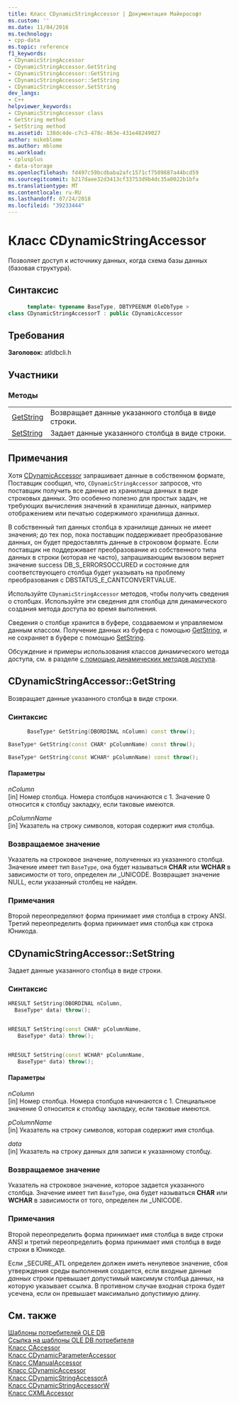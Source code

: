 ```yaml
---
title: Класс CDynamicStringAccessor | Документация Майкрософт
ms.custom: ''
ms.date: 11/04/2016
ms.technology:
- cpp-data
ms.topic: reference
f1_keywords:
- CDynamicStringAccessor
- CDynamicStringAccessor.GetString
- CDynamicStringAccessor::GetString
- CDynamicStringAccessor::SetString
- CDynamicStringAccessor.SetString
dev_langs:
- C++
helpviewer_keywords:
- CDynamicStringAccessor class
- GetString method
- SetString method
ms.assetid: 138dc4de-c7c3-478c-863e-431e48249027
author: mikeblome
ms.author: mblome
ms.workload:
- cplusplus
- data-storage
ms.openlocfilehash: fd497c59bcdbaba2afc1571cf7509887a44bcd59
ms.sourcegitcommit: b217daee32d3413cf33753d9b4dc35a0022b1bfa
ms.translationtype: MT
ms.contentlocale: ru-RU
ms.lasthandoff: 07/24/2018
ms.locfileid: "39233444"
---
```

# <a name="cdynamicstringaccessor-class"></a>Класс CDynamicStringAccessor
Позволяет доступ к источнику данных, когда схема базы данных (базовая структура).  
  
## <a name="syntax"></a>Синтаксис  
  
```cpp
      template< typename BaseType, DBTYPEENUM OleDbType >  
class CDynamicStringAccessorT : public CDynamicAccessor  
```  

  
## <a name="requirements"></a>Требования  
 **Заголовок:** atldbcli.h 

## <a name="members"></a>Участники  
  
### <a name="methods"></a>Методы  
  
|||  
|-|-|  
|[GetString](#getstring)|Возвращает данные указанного столбца в виде строки.|  
|[SetString](#setstring)|Задает данные указанного столбца в виде строки.|  
  
## <a name="remarks"></a>Примечания  
 Хотя [CDynamicAccessor](../../data/oledb/cdynamicaccessor-class.md) запрашивает данные в собственном формате, Поставщик сообщил, что, `CDynamicStringAccessor` запросов, что поставщик получить все данные из хранилища данных в виде строковых данных. Это особенно полезно для простых задач, не требующих вычисления значений в хранилище данных, например отображением или печатью содержимого хранилища данных.  
  
 В собственный тип данных столбца в хранилище данных не имеет значения; до тех пор, пока поставщик поддерживает преобразование данных, он будет предоставлять данные в строковом формате. Если поставщик не поддерживает преобразование из собственного типа данных в строки (которая не часто), запрашивающим вызовом вернет значение success DB_S_ERRORSOCCURED и состояние для соответствующего столбца будет указывать на проблему преобразования с DBSTATUS_E_CANTCONVERTVALUE.  
  
 Используйте `CDynamicStringAccessor` методов, чтобы получить сведения о столбцах. Используйте эти сведения для столбца для динамического создания метода доступа во время выполнения.  
  
 Сведения о столбце хранится в буфере, создаваемом и управляемом данным классом. Получение данных из буфера с помощью [GetString](../../data/oledb/cdynamicstringaccessor-getstring.md), и не сохраняет в буфере с помощью [SetString](../../data/oledb/cdynamicstringaccessor-setstring.md).  
  
 Обсуждение и примеры использования классов динамического метода доступа, см. в разделе [с помощью динамических методов доступа](../../data/oledb/using-dynamic-accessors.md).  

## <a name="getstring"></a> CDynamicStringAccessor::GetString
Возвращает данные указанного столбца в виде строки.  
  
### <a name="syntax"></a>Синтаксис  
  
```cpp
      BaseType* GetString(DBORDINAL nColumn) const throw();  

BaseType* GetString(const CHAR* pColumnName) const throw();  

BaseType* GetString(const WCHAR* pColumnName) const throw();  
```  
  
#### <a name="parameters"></a>Параметры  
 *nColumn*  
 [in] Номер столбца. Номера столбцов начинаются с 1. Значение 0 относится к столбцу закладку, если таковые имеются.  
  
 *pColumnName*  
 [in] Указатель на строку символов, которая содержит имя столбца.  
  
### <a name="return-value"></a>Возвращаемое значение  
 Указатель на строковое значение, полученных из указанного столбца. Значение имеет тип `BaseType`, она будет называться **CHAR** или **WCHAR** в зависимости от того, определен ли _UNICODE. Возвращает значение NULL, если указанный столбец не найден.  
  
### <a name="remarks"></a>Примечания  
 Второй переопределяют форма принимает имя столбца в строку ANSI. Третий переопределить форма принимает имя столбца как строка Юникода.  
 
## <a name="setstring"></a> CDynamicStringAccessor::SetString
Задает данные указанного столбца в виде строки.  
  
### <a name="syntax"></a>Синтаксис  
  
```cpp
HRESULT SetString(DBORDINAL nColumn,  
  BaseType* data) throw();  


HRESULT SetString(const CHAR* pColumnName,  
   BaseType* data) throw();  


HRESULT SetString(const WCHAR* pColumnName,  
   BaseType* data) throw();  
```  
  
#### <a name="parameters"></a>Параметры  
 *nColumn*  
 [in] Номер столбца. Номера столбцов начинаются с 1. Специальное значение 0 относится к столбцу закладку, если таковые имеются.  
  
 *pColumnName*  
 [in] Указатель на строку символов, которая содержит имя столбца.  
  
 *data*  
 [in] Указатель на строку данных для записи к указанному столбцу.  
  
### <a name="return-value"></a>Возвращаемое значение  
 Указатель на строковое значение, которое задается указанного столбца. Значение имеет тип `BaseType`, она будет называться **CHAR** или **WCHAR** в зависимости от того, определен ли _UNICODE.  
  
### <a name="remarks"></a>Примечания  
 Второй переопределить форма принимает имя столбца в виде строки ANSI и третий переопределить форма принимает имя столбца в виде строки в Юникоде.  
  
 Если _SECURE_ATL определен должен иметь ненулевое значение, сбоя утверждения среды выполнения создается, если входные данные *данных* строки превышает допустимый максимум столбца данных, на которую указывает ссылка. В противном случае входная строка будет усечена, если он превышает максимально допустимую длину.  
  
## <a name="see-also"></a>См. также  
 [Шаблоны потребителей OLE DB](../../data/oledb/ole-db-consumer-templates-cpp.md)   
 [Ссылка на шаблоны OLE DB потребителя](../../data/oledb/ole-db-consumer-templates-reference.md)   
 [Класс CAccessor](../../data/oledb/caccessor-class.md)   
 [Класс CDynamicParameterAccessor](../../data/oledb/cdynamicparameteraccessor-class.md)   
 [Класс CManualAccessor](../../data/oledb/cmanualaccessor-class.md)   
 [Класс CDynamicAccessor](../../data/oledb/cdynamicaccessor-class.md)   
 [Класс CDynamicStringAccessorA](../../data/oledb/cdynamicstringaccessora-class.md)   
 [Класс CDynamicStringAccessorW](../../data/oledb/cdynamicstringaccessorw-class.md)   
 [Класс CXMLAccessor](../../data/oledb/cxmlaccessor-class.md)